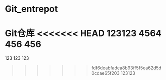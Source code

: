 # Git_entrepot
Git仓库
<<<<<<< HEAD
123123
4564
456
456
=======
123
123
123
>>>>>>> fdf6deabfadea8b93ff5f5ea62d5d0cdae65f203
123123

